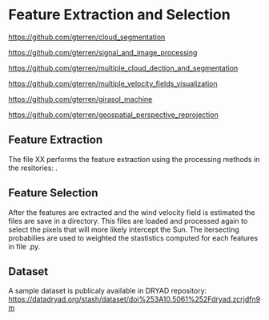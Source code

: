 # Feature Extraction and Selection

https://github.com/gterren/cloud_segmentation

https://github.com/gterren/signal_and_image_processing

https://github.com/gterren/multiple_cloud_dection_and_segmentation

https://github.com/gterren/multiple_velocity_fields_visualization

https://github.com/gterren/girasol_machine

https://github.com/gterren/geospatial_perspective_reprojection

## Feature Extraction

The file XX performs the feature extraction using the processing methods in the resitories: .

## Feature Selection

After the features are extracted and the wind velocity field is estimated the files are save in a directory. This files are loaded and processed again to select the pixels that will more likely intercept the Sun. The itersecting probabilies are used to weighted the stastistics computed for each features in file .py.

## Dataset

A sample dataset is publicaly available in DRYAD repository: https://datadryad.org/stash/dataset/doi%253A10.5061%252Fdryad.zcrjdfn9m

